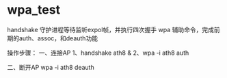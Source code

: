# wpa_test


handshake 守护进程等待监听expol帧，并执行四次握手
wpa 辅助命令，完成前期的auth、assoc，和deauth功能

操作步骤：
 一、连接AP
	1、handshake ath8 &
	2、wpa -i ath8 auth
	
二、断开AP
    wpa -i ath8 deauth